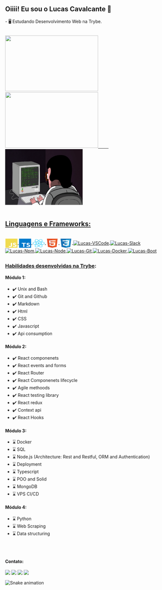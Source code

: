 ## Oiiii! Eu sou o Lucas Cavalcante 🙂
  <p> - 🖥️ Estudando Desenvolvimento Web na Trybe.</p>
  <br>
<div>
  <a href="https://github.com/lucaadev">
  <img height="180em" width="300em" src="https://github-readme-stats.vercel.app/api/top-langs/?username=lucaadev&layout=compact&langs_count=7&theme=dracula" />
  <img style:"margin-right: 50px" width="300em" height="180em" src="https://github-readme-stats.vercel.app/api?username=lucaadev&show_icons=true&theme=dracula&include_all_commits=true&count_private=true" />
    ﾠ
    ﾠ
  <img height="180em" width="250em" src="developer.gif" />
    <br>
    <br>
</div>
  
  ##

  <div style="display: inline_block">
    <h2>Linguagens e Frameworks:</h2>
    <br>
    
  <img align="center" alt="Lucas-Js" height="30" width="40" src="https://raw.githubusercontent.com/devicons/devicon/master/icons/javascript/javascript-plain.svg">
  <img align="center" alt="Lucas-Ts" height="30" width="40" src="https://raw.githubusercontent.com/devicons/devicon/master/icons/typescript/typescript-plain.svg">
  <img align="center" alt="Lucas-React" height="30" width="40" src="https://raw.githubusercontent.com/devicons/devicon/master/icons/react/react-original.svg">
  <img align="center" alt="Lucas-HTML" height="30" width="40" src="https://raw.githubusercontent.com/devicons/devicon/master/icons/html5/html5-original.svg">
  <img align="center" alt="Lucas-CSS" height="30" width="40" src="https://raw.githubusercontent.com/devicons/devicon/master/icons/css3/css3-original.svg">
  <img align="center" alt="Lucas-VSCode" height="30" width="40" src="https://icongr.am/devicon/visualstudio-plain.svg?size=128&color=currentColor">
  <img align="center" alt="Lucas-Slack" height="30" width="40" src="https://icongr.am/devicon/slack-original.svg?size=128&color=currentColor">
  <img align="center" alt="Lucas-Npm" height="30" width="40" src="https://icongr.am/devicon/npm-original-wordmark.svg?size=128&color=currentColor">
  <img align="center" alt="Lucas-Node" height="30" width="40" src="https://icongr.am/devicon/nodejs-original.svg?size=128&color=currentColor">
  <img align="center" alt="Lucas-Git" height="30" width="40" src="https://icongr.am/devicon/git-original.svg?size=128&color=currentColor">
  <img align="center" alt="Lucas-Docker" height="30" width="40" src="https://icongr.am/devicon/docker-original.svg?size=128&color=currentColor">
  <img align="center" alt="Lucas-Boot" height="30" width="40" src="https://icongr.am/devicon/bootstrap-plain.svg?size=128&color=632c5e">
</div>
    
##
  
  ### Habilidades desenvolvidas na [Trybe](https://www.linkedin.com/school/betrybe/):  
#### Módulo 1:
 - ✔️ Unix and Bash
 - ✔️ Git and Github
 - ✔️ Markdown
 - ✔️ Html
 - ✔️ CSS 
 - ✔️ Javascript
 - ✔️ Api consumption
 #### Módulo 2:
 - ✔️ React componenets
 - ✔️ React events and forms
 - ✔️ React Router
 - ✔️ React Componenets lifecycle 
 - ✔️ Agile methoods
 - ✔️ React testing library 
 - ✔️ React redux
 - ✔️ Context api
 - ✔️ React Hooks 
 #### Módulo 3:
 - ⌛ Docker
 - ⌛ SQL
 - ⌛ Node.js (Architecture: Rest and Restful, ORM and Authentication)
 - ⌛ Deployment
 - ⌛ Typescript
 - ⌛ POO and Solid 
 - ⌛ MongoDB
 - ⌛ VPS CI/CD
  #### Módulo 4:
 - ⌛ Python
 - ⌛ Web Scraping 
 - ⌛ Data structuring 
 <br>
 <br>
  
  #### Contato:
<div style="display: block">
  <a href="https://app.slack.com" target="_blank"><img src="https://img.shields.io/badge/Slack-4A154B?style=for-the-badge&logo=slack&logoColor=white" target="_blank"></a>
  <a href="https://instagram.com/lucasj.cl" target="_blank"><img src="https://img.shields.io/badge/-Instagram-%23E4405F?style=for-the-badge&logo=instagram&logoColor=white" target="_blank"></a>
  <a href = "mailto:lucascavalcantelima21@gmail.com"><img src="https://img.shields.io/badge/-Gmail-%23333?style=for-the-badge&logo=gmail&logoColor=white" target="_blank"></a>
  <a href="https://www.linkedin.com/in/lucadev" target="_blank"><img src="https://img.shields.io/badge/-LinkedIn-%230077B5?style=for-the-badge&logo=linkedin&logoColor=white" target="_blank"></a> 
 
  ![Snake animation](https://github.com/lucaadev/lucaadev/blob/output/github-contribution-grid-snake.svg)
 
</div>
